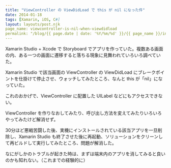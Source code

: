 ```yaml
---
title: "ViewController の ViewDidLoad で this が nil になった件"
date: 2014-01-18
tags: [Xamarin, iOS, C#]
layout: layouts/post.njk
page_name: viewcontroller-is-nil-when-viewdidload
permalink: "/blog/{{ page.date | date: '%Y/%m/%d' }}/{{ page_name }}/index.html"
---
```

Xamarin Studio + Xcode で Storyboard でアプリを作っていた。複数ある画面の内、ある一つの画面に遷移すると落ちる現象に見舞われていろいろ調べていた。
<!--more-->
Xamarin Studio で該当画面の ViewController の ViewDidLoad にブレークポイントを仕掛けて停止させ、ウォッチしてみたところ、なんと this が「nil」になっていた。

これのおかげで、ViewController に配置した UILabel などにもアクセスできない。

ViewController を作りなおしてみたり、呼び出し方法を変えてみたりいろいろやってみたけど解消せず。

30分ほど悪戦苦闘した後、実機にインストールされている該当アプリを一旦削除し、Xamarin Studio も終了させた後に再起動、ソリューションをクリーンして再ビルドして実行してみたところ、問題が解消した。

なにがしかのトラブルが起きた時は、まずは端末内のアプリを消してみると良いのかも知れない。（これまでの経験的に）